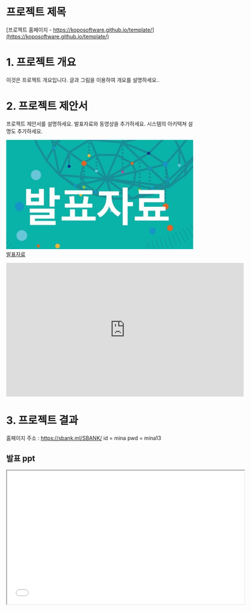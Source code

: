 # 프로젝트 제목

[프로젝트 홈페이지 - https://koposoftware.github.io/template/](https://koposoftware.github.io/template/)

# 1. 프로젝트 개요

이것은 프로젝트 개요입니다. 글과 그림을 이용하여 개요를 설명하세요..

# 2. 프로젝트 제안서

프로젝트 제안서를 설명하세요. 발표자료와 동영상을 추가하세요. 시스템의 아키텍쳐 설명도 추가하세요.

   <img src="ppt.jpg"/>[발표자료](/project.pptx)<br>
   <iframe id="ytplayer" type="text/html" width="640" height="360" src="https://github.com/koposoftware/2020_17_yschoi/blob/master/%EC%A0%9C%EC%95%88%EC%84%9C_2060340021_%EC%B5%9C%EC%9C%A4%EC%84%A0.pptx" frameborder="0"></iframe>
 

# 3. 프로젝트 결과
홈페이지 주소 : https://sbank.ml/SBANK/
id  = mina 
pwd = mina13

## 발표 ppt 
   <iframe type="text/html" width="640" height="360" src="/제안서_2060340021_최윤선.pptx"/>[발표자료](/제안서_2060340021_최윤선.pptx)<br>

## 시연 동영상 

   
[![Video Label](http://img.youtube.com/vi/uLR1RNqJ1Mw/0.jpg)](https://youtu.be/O__Uk9bp5tY)
